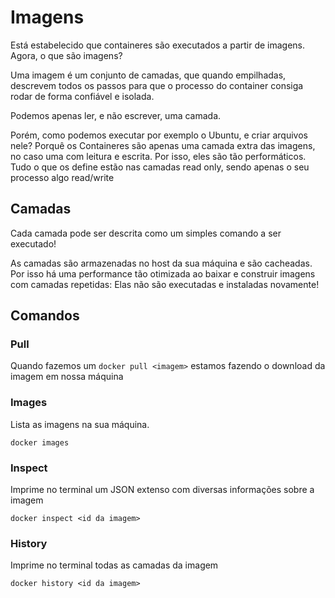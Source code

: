 # Imagens

Está estabelecido que containeres são executados a partir de imagens. Agora, o que são imagens?

Uma imagem é um conjunto de camadas, que quando empilhadas, descrevem todos os passos para que o processo
do container consiga rodar de forma confiável e isolada.

Podemos apenas ler, e não escrever, uma camada.

Porém, como podemos executar por exemplo o Ubuntu, e criar arquivos nele?
Porquê os Containeres são apenas uma camada extra das imagens, no caso uma com leitura e escrita.
Por isso, eles são tão performáticos. Tudo o que os define estão nas camadas read only, sendo apenas o seu 
processo algo read/write

## Camadas

Cada camada pode ser descrita como um simples comando a ser executado!

As camadas são armazenadas no host da sua máquina e são cacheadas. Por isso há uma performance tão 
otimizada ao baixar e construir imagens com camadas repetidas: Elas não são executadas e instaladas novamente!

## Comandos

### Pull

Quando fazemos um `docker pull <imagem>` estamos fazendo o download da imagem em nossa máquina

### Images

Lista as imagens na sua máquina.

	docker images

### Inspect

Imprime no terminal um JSON extenso com diversas informações sobre a imagem

	docker inspect <id da imagem>

### History

Imprime no terminal todas as camadas da imagem

	docker history <id da imagem>
